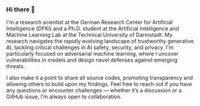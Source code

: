 ### Hi there 👋

I'm a research scientist at the German Research Center for Artificial Intelligence (DFKI) and a Ph.D. student at the Artificial Intelligence and Machine Learning Lab at the Technical University of Darmstadt. My research navigates the rapidly evolving landscape of trustworthy generative AI, tackling critical challenges in AI safety, security, and privacy. I'm particularly focused on adversarial machine learning, where I uncover vulnerabilities in models and design novel defenses against emerging threats.

I also make it a point to share all source codes, promoting transparency and allowing others to build upon my findings. Feel free to reach out if you have any questions or encounter challenges — whether it’s a discussion or a GitHub issue, I’m always open to collaboration.

